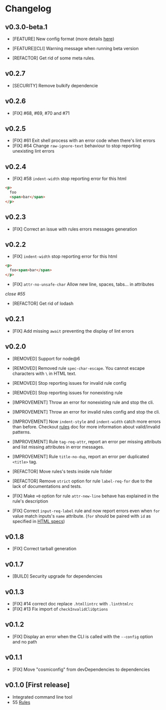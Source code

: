 # Changelog

## v0.3.0-beta.1

* [FEATURE] New config format (more details [here](./docs/migrations.md#030-upgrade-guide))
* [FEATURE][CLI] Warning message when running beta version

* [REFACTOR] Get rid of some meta rules.

## v0.2.7

* [SECURITY] Remove bulkify dependencie

## v0.2.6

* [FIX] #68, #69, #70 and #71

## v0.2.5

* [FIX] #61 Exit shell process with an error code when there's lint errors
* [FIX] #64 Change `raw-ignore-text` behaviour to stop reporting unexisting lint errors

## v0.2.4

* [FIX] #58 `indent-width` stop reporting error for this html

```html
<p>
  foo
  <span>bar</span>
</p>
```

## v0.2.3

* [FIX] Correct an issue with rules errors messages generation

## v0.2.2

* [FIX] `indent-width` stop reporting error for this html

```html
<p>
  foo<span>bar</span>
</p>
```

* [FIX] `attr-no-unsafe-char` Allow new line, spaces, tabs... in attributes

_close #55_

* [REFACTOR] Get rid of lodash

## v0.2.1

* [FIX] Add missing `await` preventing the display of lint errors

## v0.2.0

* [REMOVED] Support for node@6
* [REMOVED] Removed rule `spec-char-escape`. You cannot escape characters with `\` in HTML text.
* [REMOVED] Stop reporting issues for invalid rule config
* [REMOVED] Stop reporting issues for nonexisting rule

* [IMPROVEMENT] Throw an error for nonexisting rule and stop the cli.
* [IMPROVEMENT] Throw an error for invalid rules config and stop the cli.
* [IMPROVEMENT] Now `indent-style` and `indent-width` catch more errors than before. Checkout [rules](./lib/rules/indent-style/README.md) doc for more information about valid/invalid patterns.
* [IMPROVEMENT] Rule `tag-req-attr`, report an error per missing attributs and list missing attributes in error messages.
* [IMPROVEMENT] Rule `title-no-dup`, report an error per duplicated `<title>` tag.

* [REFACTOR] Move rules's tests inside rule folder
* [REFACTOR] Remove `strict` option for rule `label-req-for` due to the lack of documentations and tests.

* [FIX] Make `+0` option for rule `attr-new-line` behave has explained in the rule's description
* [FIX] Correct `input-req-label` rule and now report errors even when `for` value match inputs's `name` attribute. (`for` should be paired with `id` as specified in [HTML specs](https://www.w3.org/TR/html52/sec-forms.html#element-attrdef-label-for))

## v0.1.8

* [FIX] Correct tarball generation

## v0.1.7

* [BUILD] Security upgrade for dependencies

## v0.1.3

* [FIX] #14 correct doc replace `.htmllintrc` with `.linthtmlrc`
* [FIX] #13 Fix import of `checkInvalidCliOptions`

## v0.1.2

* [FIX] Display an error when the CLI is called with the `--config` option and no path

## v0.1.1

* [FIX] Move "cosmiconfig" from devDependencies to dependencies

## v0.1.0 [First release]

* Integrated command line tool
* 55 [Rules](./docs/rules)
